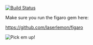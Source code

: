 [![Build Status](https://travis-ci.org/liamneesonsarm/pickemup.png)](https://travis-ci.org/liamneesonsarm/pickemup)

Make sure you run the figaro gem here:

https://github.com/laserlemon/figaro

![Pick em up!](http://i.ytimg.com/vi/It-IuKPJk0c/0.jpg)
